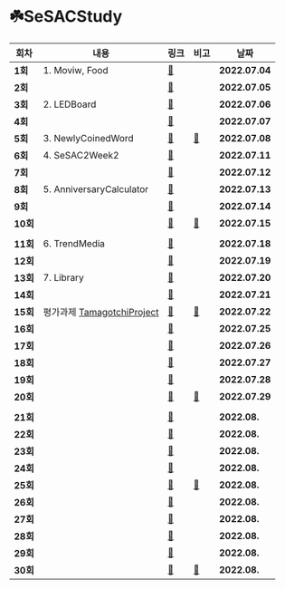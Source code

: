 # ☘️SeSACStudy

| 회차    | 내용                                            | 링크                                                         | 비고                                                  | 날짜           |
| ------- | ---------------------------------------------- | ------------------------------------------------------------ | ------------------------------------------------------- | -------------- |
| **1회** | 1. Moviw, Food | [📄](https://eun-dev.tistory.com/2) |  | **2022.07.04** |
| **2회** |  | [📄](https://eun-dev.tistory.com/3) |  | **2022.07.05** |
| **3회** | 2. LEDBoard | [📄](https://eun-dev.tistory.com/4) |  | **2022.07.06** |
| **4회** |  | [📄](https://eun-dev.tistory.com/5) |  | **2022.07.07** |
| **5회** | 3. NewlyCoinedWord | [📄](https://eun-dev.tistory.com/6) | [📄](https://eun-dev.tistory.com/7) | **2022.07.08** |
| **6회** | 4. SeSAC2Week2 | [📄](https://eun-dev.tistory.com/8) |  | **2022.07.11** |
| **7회** |  | [📄](https://eun-dev.tistory.com/9) |  | **2022.07.12** |
| **8회** | 5. AnniversaryCalculator  | [📄](https://eun-dev.tistory.com/10) |  | **2022.07.13** |
| **9회** |  | [📄](https://eun-dev.tistory.com/11) |  | **2022.07.14** |
| **10회** |  | [📄](https://eun-dev.tistory.com/12) | [📄](https://eun-dev.tistory.com/13) | **2022.07.15** |
|  |  |  |  |  |
| **11회** | 6. TrendMedia | [📄](https://eun-dev.tistory.com/14) |  | **2022.07.18** |
| **12회** |  | [📄](https://eun-dev.tistory.com/15) |  | **2022.07.19** |
| **13회** | 7. Library | [📄](https://eun-dev.tistory.com/16) |  | **2022.07.20** |
| **14회** |  | [📄](https://eun-dev.tistory.com/17) |  | **2022.07.21** |
| **15회** | 평가과제 [TamagotchiProject](https://github.com/EunJi01/TamagotchiProject) | [📄](https://eun-dev.tistory.com/18) | [📄](https://eun-dev.tistory.com/19) | **2022.07.22** |
| **16회** |  | [📄](https://eun-dev.tistory.com/8) |  | **2022.07.25** |
| **17회** |  | [📄](https://eun-dev.tistory.com/9) |  | **2022.07.26** |
| **18회** |  | [📄](https://eun-dev.tistory.com/10) |  | **2022.07.27** |
| **19회** |  | [📄](https://eun-dev.tistory.com/11) |  | **2022.07.28** |
| **20회** |  | [📄](https://eun-dev.tistory.com/12) | [📄](https://eun-dev.tistory.com/13) | **2022.07.29** |
|  |  |  |  |  |
| **21회** |  | [📄](https://eun-dev.tistory.com/14) |  | **2022.08.** |
| **22회** |  | [📄](https://eun-dev.tistory.com/15) |  | **2022.08.** |
| **23회** |  | [📄](https://eun-dev.tistory.com/16) |  | **2022.08.** |
| **24회** |  | [📄](https://eun-dev.tistory.com/17) |  | **2022.08.** |
| **25회** |  | [📄](https://eun-dev.tistory.com/18) | [📄](https://eun-dev.tistory.com/19) | **2022.08.** |
| **26회** |  | [📄](https://eun-dev.tistory.com/8) |  | **2022.08.** |
| **27회** |  | [📄](https://eun-dev.tistory.com/9) |  | **2022.08.** |
| **28회** |  | [📄](https://eun-dev.tistory.com/10) |  | **2022.08.** |
| **29회** |  | [📄](https://eun-dev.tistory.com/11) |  | **2022.08.** |
| **30회** |  | [📄](https://eun-dev.tistory.com/12) | [📄](https://eun-dev.tistory.com/13) | **2022.08.** |

</br>
</br>
</br>

